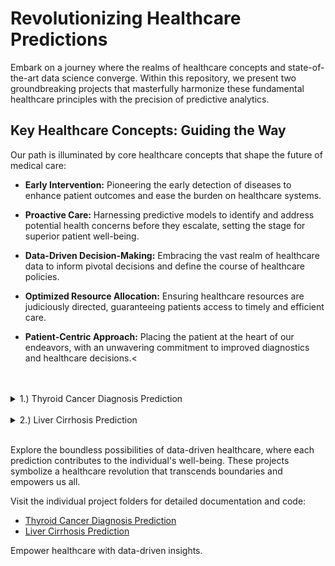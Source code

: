 # Revolutionizing Healthcare Predictions

Embark on a journey where the realms of healthcare concepts and state-of-the-art data science converge. Within this repository, we present two groundbreaking projects that masterfully harmonize these fundamental healthcare principles with the precision of predictive analytics.

## **Key Healthcare Concepts: Guiding the Way**

Our path is illuminated by core healthcare concepts that shape the future of medical care:

- **Early Intervention:** Pioneering the early detection of diseases to enhance patient outcomes and ease the burden on healthcare systems.

- **Proactive Care:** Harnessing predictive models to identify and address potential health concerns before they escalate, setting the stage for superior patient well-being.

- **Data-Driven Decision-Making:** Embracing the vast realm of healthcare data to inform pivotal decisions and define the course of healthcare policies.

- **Optimized Resource Allocation:** Ensuring healthcare resources are judiciously directed, guaranteeing patients access to timely and efficient care.

- **Patient-Centric Approach:** Placing the patient at the heart of our endeavors, with an unwavering commitment to improved diagnostics and healthcare decisions.<
<br><br><br>
<details>
<summary>1.) Thyroid Cancer Diagnosis Prediction</summary>

Our first project embarks on a mission to redefine disease diagnosis, focusing its gaze intently on thyroid cancer. Early detection forms the bedrock of effective healthcare, and this project is a testament to the power of predictive modeling. It identifies thyroid cancer cases at their earliest stages, enhancing the prospects of proactive healthcare interventions. Advanced performance metrics and a roadmap for future enhancements light our way forward.

</details><br>

<details>
<summary>2.) Liver Cirrhosis Prediction</summary>

The second project adopts a comprehensive approach to predict liver cirrhosis. As we traverse the three distinct phases of data preprocessing, exploratory data analysis, and model development, the profound impact of data quality and analysis on healthcare decisions becomes evident. These projects underscore the significance of precise predictions, steering the course of medical interventions and resource allocation towards the zenith of effectiveness.

</details><br>

Explore the boundless possibilities of data-driven healthcare, where each prediction contributes to the individual's well-being. These projects symbolize a healthcare revolution that transcends boundaries and empowers us all.


Visit the individual project folders for detailed documentation and code:

- [Thyroid Cancer Diagnosis Prediction](./Thyroid%20Cancer)
- [Liver Cirrhosis Prediction](./Liver%20Cirrhosis%20Prediction)

Empower healthcare with data-driven insights.
